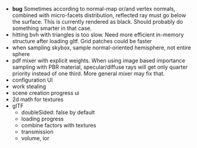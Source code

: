 - **bug** Sometimes according to normal-map or/and vertex normals, combined with micro-facets distribution, reflected ray must go below the surface. This is currently rendered as black. Should probably do something smarter in that case.
- hitting bvh with triangles is too slow. Need more efficient in-memory structure after loading gltf. Grid patches could be faster
- when sampling skybox, sample normal-oriented hemisphere, not entire sphere
- pdf mixer with explicit weights. When using image based importance sampling with PBR material, specular/diffuse rays will get only quarter priority instead of one third. More general mixer may fix that.
- configuration UI
- work stealing
- scene creation progress ui
- 2d math for textures
- glTF
  - doubleSided: false by default 
  - loading progress
  - combine factors with textures
  - transmission
  - volume, ior
